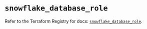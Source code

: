 # `snowflake_database_role`

Refer to the Terraform Registry for docs: [`snowflake_database_role`](https://registry.terraform.io/providers/snowflake-labs/snowflake/0.83.1/docs/resources/database_role).
